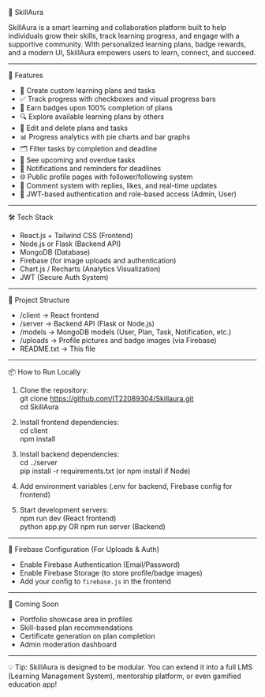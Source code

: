 🌟 SkillAura

SkillAura is a smart learning and collaboration platform built to help individuals grow their skills, track learning progress, and engage with a supportive community. With personalized learning plans, badge rewards, and a modern UI, SkillAura empowers users to learn, connect, and succeed.

---

🚀 Features

- 🧠 Create custom learning plans and tasks  
- ✅ Track progress with checkboxes and visual progress bars  
- 🏅 Earn badges upon 100% completion of plans  
- 🔍 Explore available learning plans by others  
- 🔄 Edit and delete plans and tasks  
- 📊 Progress analytics with pie charts and bar graphs  
- 🗂 Filter tasks by completion and deadline  
- 📅 See upcoming and overdue tasks  
- 🔔 Notifications and reminders for deadlines  
- 🌐 Public profile pages with follower/following system  
- 💬 Comment system with replies, likes, and real-time updates  
- 🔐 JWT-based authentication and role-based access (Admin, User)

---

🛠️ Tech Stack

- React.js + Tailwind CSS (Frontend)  
- Node.js or Flask (Backend API)  
- MongoDB (Database)  
- Firebase (for image uploads and authentication)  
- Chart.js / Recharts (Analytics Visualization)  
- JWT (Secure Auth System)

---

📁 Project Structure

- /client → React frontend  
- /server → Backend API (Flask or Node.js)  
- /models → MongoDB models (User, Plan, Task, Notification, etc.)  
- /uploads → Profile pictures and badge images (via Firebase)  
- README.txt → This file

---

📦 How to Run Locally

1. Clone the repository:  
   git clone https://github.com/IT22089304/Skillaura.git  
   cd SkillAura

2. Install frontend dependencies:  
   cd client  
   npm install

3. Install backend dependencies:  
   cd ../server  
   pip install -r requirements.txt  (or npm install if Node)

4. Add environment variables (.env for backend, Firebase config for frontend)

5. Start development servers:  
   npm run dev (React frontend)  
   python app.py OR npm run server (Backend)

---

🔧 Firebase Configuration (For Uploads & Auth)

- Enable Firebase Authentication (Email/Password)  
- Enable Firebase Storage (to store profile/badge images)  
- Add your config to `firebase.js` in the frontend


---

📸 Coming Soon

- Portfolio showcase area in profiles  
- Skill-based plan recommendations  
- Certificate generation on plan completion  
- Admin moderation dashboard  

---

💡 Tip: SkillAura is designed to be modular. You can extend it into a full LMS (Learning Management System), mentorship platform, or even gamified education app!
